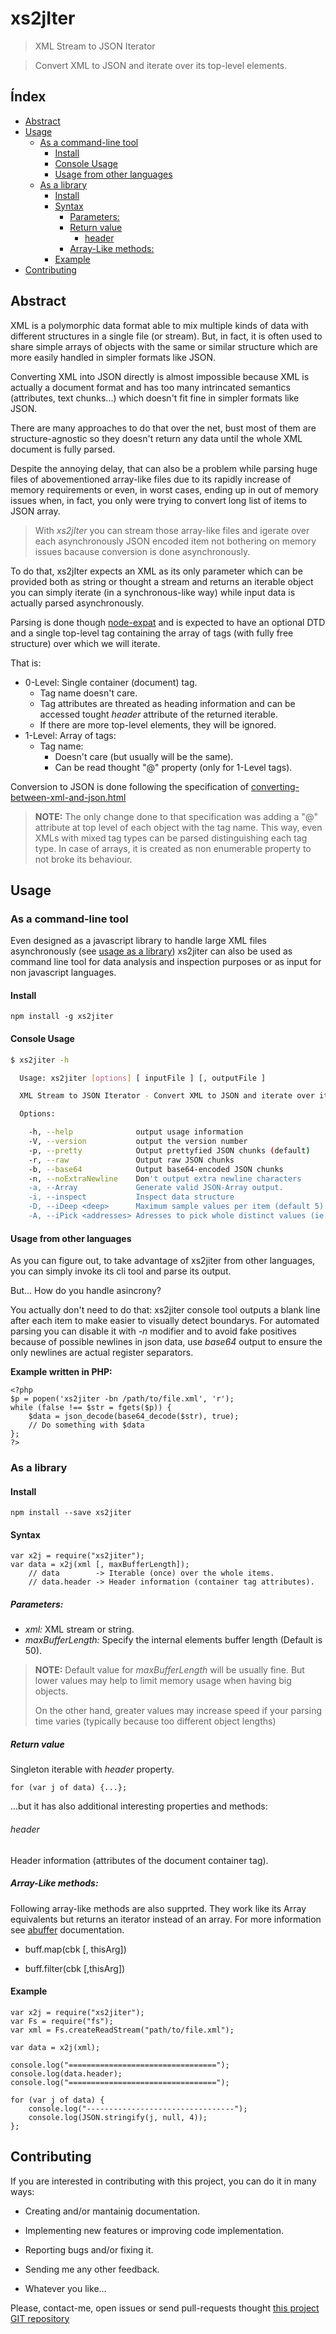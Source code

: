 xs2jIter
========

> XML Stream to JSON Iterator


> Convert XML to JSON and iterate over its top-level elements.


Índex
-----

<!-- vim-markdown-toc GitLab -->

* [Abstract](#abstract)
* [Usage](#usage)
    * [As a command-line tool](#as-a-command-line-tool)
        * [Install](#install)
        * [Console Usage](#console-usage)
        * [Usage from other languages](#usage-from-other-languages)
    * [As a library](#as-a-library)
        * [Install](#install-1)
        * [Syntax](#syntax)
            * [Parameters:](#parameters)
            * [Return value](#return-value)
                * [header](#header)
            * [Array-Like methods:](#array-like-methods)
        * [Example](#example)
* [Contributing](#contributing)

<!-- vim-markdown-toc -->


Abstract
--------

XML is a polymorphic data format able to mix multiple kinds of data with
different structures in a single file (or stream). But, in fact, it is often
used to share simple arrays of objects with the same or similar structure which
are more easily handled in simpler formats like JSON.

Converting XML into JSON directly is almost impossible because XML is actually
a document format and has too many intrincated semantics (attributes, text
chunks...) which doesn't fit fine in simpler formats like JSON.

There are many approaches to do that over the net, bust most of them are
structure-agnostic so they doesn't return any data until the whole XML document
is fully parsed.

Despite the annoying delay, that can also be a problem while parsing huge files
of abovementioned array-like files due to its rapidly increase of memory
requirements or even, in worst cases, ending up in out of memory issues when,
in fact, you only were trying to convert long list of items to JSON array.

> With *xs2jIter* you can stream those array-like files and igerate over each
> asynchronously JSON encoded item not bothering on memory issues bacause
> conversion is done asynchronously.

To do that, xs2jIter expects an XML as its only parameter which can be provided
both as string or thought a stream and returns an iterable object you can
simply iterate (in a synchronous-like way) while input data is actually parsed
asynchronously.

Parsing is done though [node-expat](https://www.npmjs.com/package/node-expat)
and is expected to have an optional DTD and a single top-level tag containing
the array of tags (with fully free structure) over which we will iterate.

That is:

  * 0-Level: Single container (document) tag.
    - Tag name doesn't care.
    - Tag attributes are threated as heading information and can be accessed
      tought *header* attribute of the returned iterable.
    - If there are more top-level elements, they will be ignored.
  * 1-Level: Array of tags:
    - Tag name:
       - Doesn't care (but usually will be the same).
       - Can be read thought "@" property (only for 1-Level tags).

Conversion to JSON is done following the specification of
[converting-between-xml-and-json.html](http://www.xml.com/pub/a/2006/05/31/converting-between-xml-and-json.html)


> **NOTE:** The only change done to that specification was adding a "@"
> attribute at top level of each object with the tag name. This way, even XMLs
> with mixed tag types can be parsed distinguishing each tag type. In case of
> arrays, it is created as non enumerable property to not broke its behaviour.


Usage
-----

### As a command-line tool

Even designed as a javascript library to handle large XML files asynchronously
(see [usage as a library](#asalibrary)) xs2jiter can also be used as command
line tool for data analysis and inspection purposes or as input for non
javascript languages.

#### Install

    npm install -g xs2jiter


#### Console Usage


```sh
$ xs2jiter -h

  Usage: xs2jiter [options] [ inputFile ] [, outputFile ]

  XML Stream to JSON Iterator - Convert XML to JSON and iterate over its top-level elements.

  Options:

    -h, --help              output usage information
    -V, --version           output the version number
    -p, --pretty            Output prettyfied JSON chunks (default)
    -r, --raw               Output raw JSON chunks
    -b, --base64            Output base64-encoded JSON chunks
    -n, --noExtraNewline    Don't output extra newline characters
    -a, --Array             Generate valid JSON-Array output.
    -i, --inspect           Inspect data structure
    -D, --iDeep <deep>      Maximum sample values per item (default 5)
    -A, --iPick <addresses> Adresses to pick whole distinct values (ie: foo.bar,foo.baz) on inspection
```


#### Usage from other languages

As you can figure out, to take advantage of xs2jiter from other languages, you
can simply invoke its cli tool and parse its output.

But... How do you handle asincrony?

You actually don't need to do that: xs2jiter console tool outputs a blank line
after each item to make easier to visually detect boundarys. For automated
parsing you can disable it with *-n* modifier and to avoid fake positives
because of possible newlines in json data, use *base64* output to ensure the
only newlines are actual register separators.

**Example written in PHP:**

    <?php
    $p = popen('xs2jiter -bn /path/to/file.xml', 'r');
    while (false !== $str = fgets($p)) {
        $data = json_decode(base64_decode($str), true);
        // Do something with $data
    };
    ?>


### As a library

#### Install

    npm install --save xs2jiter


#### Syntax

    var x2j = require("xs2jiter");
    var data = x2j(xml [, maxBufferLength]);
        // data        -> Iterable (once) over the whole items.
        // data.header -> Header information (container tag attributes).


##### Parameters:

  * *xml:* XML stream or string.
  * *maxBufferLength:* Specify the internal elements buffer length (Default is 50).

> **NOTE:** Default value for *maxBufferLength* will be usually fine. But lower
> values may help to limit memory usage when having big objects.
> 
> On the other hand, greater values may increase speed if your parsing time
> varies (typically because too different object lengths)


##### Return value

Singleton iterable with *header* property.

    for (var j of data) {...};

...but it has also additional interesting properties and methods:


###### header

Header information (attributes of the document container tag).


##### Array-Like methods:

Following array-like methods are also supprted. They work like its Array
equivalents but returns an iterator instead of an array. For more information
see [abuffer](https://www.npmjs.com/package/abuffer#array-like-methods)
documentation.

  * buff.map(cbk [, thisArg])

  * buff.filter(cbk [,thisArg])



#### Example

    var x2j = require("xs2jiter");
    var Fs = require("fs");
    var xml = Fs.createReadStream("path/to/file.xml");

    var data = x2j(xml);

    console.log("=================================");
    console.log(data.header);
    console.log("=================================");

    for (var j of data) {
        console.log("---------------------------------");
        console.log(JSON.stringify(j, null, 4));
    };




Contributing
------------

If you are interested in contributing with this project, you can do it in many ways:

  * Creating and/or mantainig documentation.

  * Implementing new features or improving code implementation.

  * Reporting bugs and/or fixing it.
  
  * Sending me any other feedback.

  * Whatever you like...
    
Please, contact-me, open issues or send pull-requests thought [this project GIT repository](https://github.com/bitifet/xs2jiter)

